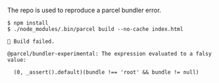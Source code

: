 The repo is used to reproduce a parcel bundler error.

```
$ npm install
$ ./node_modules/.bin/parcel build --no-cache index.html

🚨 Build failed.

@parcel/bundler-experimental: The expression evaluated to a falsy value:

  (0, _assert().default)(bundle !== 'root' && bundle != null)
```